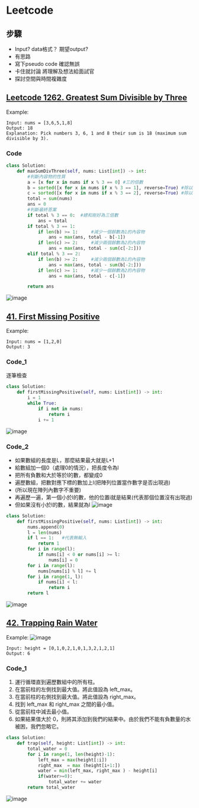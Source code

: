 # Leetcode
## 步驟
- Input? data格式？ 期望output?
- 有思路
- 寫下pseudo code 確認無誤
- 卡住就討論 將理解及想法給面試官
- 探討空間與時間複雜度



## [Leetcode 1262. Greatest Sum Divisible by Three](https://leetcode.com/problems/greatest-sum-divisible-by-three/)
Example:
```
Input: nums = [3,6,5,1,8]
Output: 18
Explanation: Pick numbers 3, 6, 1 and 8 their sum is 18 (maximum sum divisible by 3).
```
### Code
```python
class Solution:
    def maxSumDivThree(self, nums: List[int]) -> int:
        #判斷內容物的性質
        a = [x for x in nums if x % 3 == 0] #三的倍數
        b = sorted([x for x in nums if x % 3 == 1], reverse=True) #除以三餘一，並反向排序
        c = sorted([x for x in nums if x % 3 == 2], reverse=True) #除以三餘二，並反向排序
        total = sum(nums)
        ans = 0
        #判斷最終答案
        if total % 3 == 0:  #總和剛好為三倍數
            ans = total
        if total % 3 == 1:
            if len(b) >= 1:     #減少一個餘數為1的內容物
                ans = max(ans, total - b[-1])
            if len(c) >= 2:     #減少兩個餘數為2的內容物
                ans = max(ans, total - sum(c[-2:]))
        elif total % 3 == 2:    
            if len(b) >= 2:     #減少兩個餘數為1的內容物
                ans = max(ans, total - sum(b[-2:]))
            if len(c) >= 1:     #減少一個餘數為2的內容物
                ans = max(ans, total - c[-1])

        return ans
```
![image](https://user-images.githubusercontent.com/69243911/126322365-9f45516c-a745-4264-b0da-49a3f2903c06.png)



## [41. First Missing Positive](https://leetcode.com/problems/first-missing-positive/)
Example:
```
Input: nums = [1,2,0]
Output: 3
```
### Code_1
逐筆檢查 
```python
class Solution:
    def firstMissingPositive(self, nums: List[int]) -> int:
        i = 1
        while True:
            if i not in nums:
                return i
            i += 1
```
![image](https://user-images.githubusercontent.com/69243911/127019290-4c3dc49d-cea8-4f67-97c1-58e035c7ff2a.png)

### Code_2
* 如果數組的長度是L，那麼結果最大就是L+1
* 給數組加一個0（處理0的情況），把長度令為l
* 把所有負數和大於等於l的數，都變成0
* 遍歷數組，把數對應下標的數加上l(把陣列位置當作數字是否出現過)
* (所以現在陣列內數字不重要)
* 再遍歷一遍，第一個小於l的數，他的位置i就是結果(代表那個位置沒有出現過)
* 但如果沒有小於l的數，結果就為l
![image](https://user-images.githubusercontent.com/69243911/127035902-3f8779ed-4728-4999-8042-222a28a2858c.png)

```python
class Solution:
    def firstMissingPositive(self, nums: List[int]) -> int:
        nums.append(0)
        l = len(nums)
        if l == 1:   #代表無輸入
            return 1
        for i in range(l):
            if nums[i] < 0 or nums[i] >= l:
                nums[i] = 0
        for i in range(l):
            nums[nums[i] % l] += l
        for i in range(1, l):
            if nums[i] < l:
                return i
        return l
```
![image](https://user-images.githubusercontent.com/69243911/127019341-cde7cdc6-555c-4e62-a449-1e47d7e1dc5f.png)

## [42. Trapping Rain Water](https://leetcode.com/problems/trapping-rain-water/)
Example:
![image](https://user-images.githubusercontent.com/69243911/128008569-f27b865c-a723-4016-886f-9d76d9987aa7.png)

```
Input: height = [0,1,0,2,1,0,1,3,2,1,2,1]
Output: 6
```
### Code_1
1. 運行循環直到遍歷數組中的所有柱。 
2. 在當前柱的左側找到最大值。將此值設為 left_max。
3. 在當前柱的右側找到最大值。將此值設為 right_max。
4. 找到 left_max 和 right_max 之間的最小值。
5. 從當前柱中減去最小值。
6. 如果結果值大於 0，則將其添加到我們的結果中。由於我們不能有負數量的水被困，我們忽略它。
```python
class Solution:
    def trap(self, height: List[int]) -> int: 
        total_water = 0 
        for i in range(1, len(height)-1): 
            left_max = max(height[:i]) 
            right_max  = max (height[i+1:]) 
            water = min(left_max, right_max ) - height[i] 
            if(water>=0): 
                total_water += water 
        return total_water
```
![image](https://user-images.githubusercontent.com/69243911/128019991-f74f0774-8b74-49b9-aab9-b07f7856e1d5.png)

